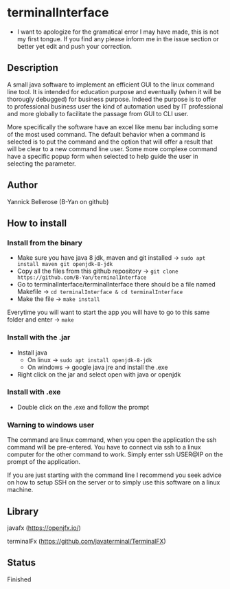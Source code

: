 # terminalInterface

- I want to apologize for the gramatical error I may have made, this is not my first tongue. If you find any please inform me in the issue section or better yet edit and push your correction.

## Description

A small java software to implement an efficient GUI to the linux command line tool. It is intended for education purpose and eventually (when it will be thorougly debugged) for business purpose. Indeed the purpose is to offer to professional business user the kind of automation used by IT professional and more globally to facilitate the passage from GUI to CLI user.

More specifically the software have an excel like menu bar including some of the most used command. The default behavior when a command is selected is to put the command and the option that will offer a result that will be clear to a new command line user. Some more complexe command have a specific popup form when selected to help guide the user in selecting the parameter.

## Author

Yannick Bellerose (B-Yan on github)

## How to install 

### Install from the binary

- Make sure you have java 8 jdk, maven and git installed -> `sudo apt install maven git openjdk-8-jdk`
- Copy all the files from this github repository -> `git clone https://github.com/B-Yan/terminalInterface`
- Go to terminalInterface/terminalInterface there should be a file named Makefile -> `cd terminalInterface & cd terminalInterface`
- Make the file -> `make install`

Everytime you will want to start the app you will have to go to this same folder and enter -> `make`

### Install with the .jar

- Install java
    - On linux -> `sudo apt install openjdk-8-jdk`
    - On windows -> google java jre and install the .exe
- Right click on the jar and select open with java or openjdk

### Install with .exe

- Double click on the .exe and follow the prompt

### Warning to windows user

The command are linux command, when you open the application the ssh command will be pre-entered. You have to connect via ssh to a linux computer for the other command to work. Simply enter ssh USER@IP on the prompt of the application.

If you are just starting with the command line I recommend you seek advice on how to setup SSH on the server or to simply use this software on a linux machine.

## Library

javafx (https://openjfx.io/)

terminalFx (https://github.com/javaterminal/TerminalFX)

## Status

Finished
